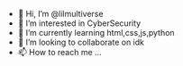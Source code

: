 - 👋 Hi, I’m @lilmultiverse
- 👀 I’m interested in CyberSecurity
- 🌱 I’m currently learning html,css,js,python
- 💞️ I’m looking to collaborate on idk
- 📫 How to reach me ...

<!---
lilmultiverse/lilmultiverse is a ✨ special ✨ repository because its `README.md` (this file) appears on your GitHub profile.
You can click the Preview link to take a look at your changes.
--->
